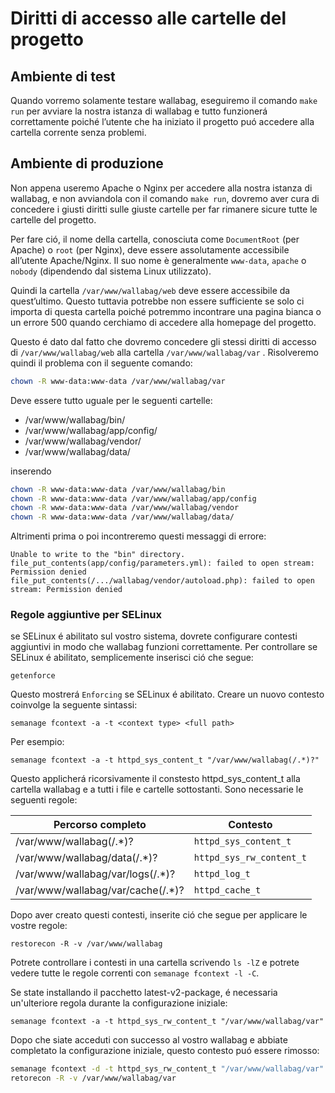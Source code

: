 # Diritti di accesso alle cartelle del progetto

## Ambiente di test

Quando vorremo solamente testare wallabag, eseguiremo il comando
`make run` per avviare la nostra istanza di wallabag e tutto funzionerá
correttamente poiché l’utente che ha iniziato il progetto puó accedere
alla cartella corrente senza problemi.

## Ambiente di produzione

Non appena useremo Apache o Nginx per accedere alla nostra istanza di
wallabag, e non avviandola con il comando `make run`, dovremo aver cura
di concedere i giusti diritti sulle giuste cartelle per far rimanere
sicure tutte le cartelle del progetto.

Per fare ció, il nome della cartella, conosciuta come `DocumentRoot`
(per Apache) o `root` (per Nginx), deve essere assolutamente accessibile
all’utente Apache/Nginx. Il suo nome è generalmente `www-data`, `apache`
o `nobody` (dipendendo dal sistema Linux utilizzato).

Quindi la cartella `/var/www/wallabag/web` deve essere accessibile da
quest’ultimo. Questo tuttavia potrebbe non essere sufficiente se solo ci
importa di questa cartella poiché potremmo incontrare una pagina bianca
o un errore 500 quando cerchiamo di accedere alla homepage del progetto.

Questo é dato dal fatto che dovremo concedere gli stessi diritti di
accesso di `/var/www/wallabag/web` alla cartella `/var/www/wallabag/var`
. Risolveremo quindi il problema con il seguente comando:

```bash
chown -R www-data:www-data /var/www/wallabag/var
```

Deve essere tutto uguale per le seguenti cartelle:

-   /var/www/wallabag/bin/
-   /var/www/wallabag/app/config/
-   /var/www/wallabag/vendor/
-   /var/www/wallabag/data/

inserendo

```bash
chown -R www-data:www-data /var/www/wallabag/bin
chown -R www-data:www-data /var/www/wallabag/app/config
chown -R www-data:www-data /var/www/wallabag/vendor
chown -R www-data:www-data /var/www/wallabag/data/
```

Altrimenti prima o poi incontreremo questi messaggi di errore:

```
Unable to write to the "bin" directory.
file_put_contents(app/config/parameters.yml): failed to open stream: Permission denied
file_put_contents(/.../wallabag/vendor/autoload.php): failed to open stream: Permission denied
```

### Regole aggiuntive per SELinux

se SELinux é abilitato sul vostro sistema, dovrete configurare contesti
aggiuntivi in modo che wallabag funzioni correttamente. Per controllare
se SELinux é abilitato, semplicemente inserisci ció che segue:

`getenforce`

Questo mostrerá `Enforcing` se SELinux é abilitato. Creare un nuovo
contesto coinvolge la seguente sintassi:

`semanage fcontext -a -t <context type> <full path>`

Per esempio:

`semanage fcontext -a -t httpd_sys_content_t "/var/www/wallabag(/.*)?"`

Questo applicherá ricorsivamente il constesto httpd\_sys\_content\_t
alla cartella wallabag e a tutti i file e cartelle sottostanti. Sono
necessarie le seguenti regole:

| Percorso completo  | Contesto |
| ------------- | ------------- |
| /var/www/wallabag(/.\*)?  | `httpd_sys_content_t`  |
| /var/www/wallabag/data(/.\*)?  | `httpd_sys_rw_content_t`  |
| /var/www/wallabag/var/logs(/.\*)?  | `httpd_log_t`  |
| /var/www/wallabag/var/cache(/.\*)?  | `httpd_cache_t`  |

Dopo aver creato questi contesti, inserite ció che segue per applicare
le vostre regole:

`restorecon -R -v /var/www/wallabag`

Potrete controllare i contesti in una cartella scrivendo `ls -lZ` e
potrete vedere tutte le regole correnti con `semanage fcontext -l -C`.

Se state installando il pacchetto latest-v2-package, é necessaria
un'ulteriore regola durante la configurazione iniziale:

`semanage fcontext -a -t httpd_sys_rw_content_t "/var/www/wallabag/var"`

Dopo che siate acceduti con successo al vostro wallabag e abbiate
completato la configurazione iniziale, questo contesto puó essere
rimosso:

```bash
semanage fcontext -d -t httpd_sys_rw_content_t "/var/www/wallabag/var"
retorecon -R -v /var/www/wallabag/var
```
